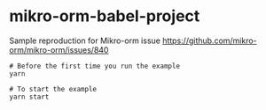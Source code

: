 # mikro-orm-babel-project
Sample reproduction for Mikro-orm issue https://github.com/mikro-orm/mikro-orm/issues/840

```
# Before the first time you run the example
yarn

# To start the example
yarn start
```
